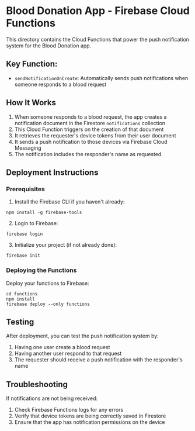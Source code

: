 # Blood Donation App - Firebase Cloud Functions

This directory contains the Cloud Functions that power the push notification system for the Blood Donation app.

## Key Function:

- `sendNotificationOnCreate`: Automatically sends push notifications when someone responds to a blood request

## How It Works

1. When someone responds to a blood request, the app creates a notification document in the Firestore `notifications` collection
2. This Cloud Function triggers on the creation of that document
3. It retrieves the requester's device tokens from their user document
4. It sends a push notification to those devices via Firebase Cloud Messaging
5. The notification includes the responder's name as requested

## Deployment Instructions

### Prerequisites

1. Install the Firebase CLI if you haven't already:
```
npm install -g firebase-tools
```

2. Login to Firebase:
```
firebase login
```

3. Initialize your project (if not already done):
```
firebase init
```

### Deploying the Functions

Deploy your functions to Firebase:

```
cd functions
npm install
firebase deploy --only functions
```

## Testing

After deployment, you can test the push notification system by:

1. Having one user create a blood request
2. Having another user respond to that request
3. The requester should receive a push notification with the responder's name

## Troubleshooting

If notifications are not being received:

1. Check Firebase Functions logs for any errors
2. Verify that device tokens are being correctly saved in Firestore
3. Ensure that the app has notification permissions on the device
